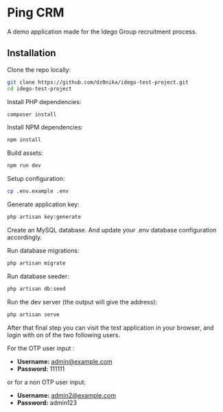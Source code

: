 # Ping CRM

A demo application made for the Idego Group recruitment process.

## Installation

Clone the repo locally:

```sh
git clone https://github.com/dz0nika/idego-test-project.git
cd idego-test-project
```

Install PHP dependencies:

```sh
composer install
```

Install NPM dependencies:

```sh
npm install
```

Build assets:

```sh
npm run dev
```

Setup configuration:

```sh
cp .env.example .env
```

Generate application key:

```sh
php artisan key:generate
```

Create an MySQL database. And update your .env database configuration accordingly.

Run database migrations:

```sh
php artisan migrate
```

Run database seeder:

```sh
php artisan db:seed
```

Run the dev server (the output will give the address):

```sh
php artisan serve
```

After that final step you can visit the test application in your browser, and login with on of the two following users.

For the OTP user input :
- **Username:** admin@example.com
- **Password:** 111111

or for a non OTP user input:
- **Username:** admin2@example.com
- **Password:** admin123

